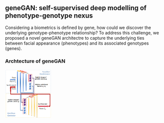 ## geneGAN: self-supervised deep modelling of phenotype-genotype nexus

Considering a biometrics is defined by gene, how could we discover the underlying genotype-phenotype relationship? To address this challenge, we proposed a novel geneGAN architectre to capture the underlying ties between facial appearance (phenotypes) and its associated genotypes (genes).

### Archtecture of geneGAN
<img src="images/Face2Gene.png" height="160">

